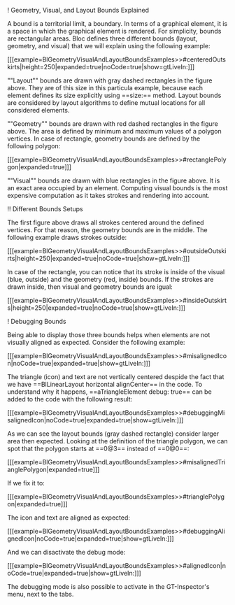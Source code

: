 ! Geometry, Visual, and Layout Bounds Explained

A bound is a territorial limit, a boundary. In terms of a graphical element, it is a space in which the graphical element is rendered. For simplicity, bounds are rectangular areas. Bloc defines three different bounds (layout, geometry, and visual) that we will explain using the following example:

[[[example=BlGeometryVisualAndLayoutBoundsExamples>>#centeredOutskirts|height=250|expanded=true|noCode=true|show=gtLiveIn:]]]

""Layout"" bounds are drawn with gray dashed rectangles in the figure above. They are of this size in this particula example, because each element defines its size explicitly using ==size:== method. Layout bounds are considered by layout algorithms to define mutual locations for all considered elements.

""Geometry"" bounds are drawn with red dashed rectangles in the figure above. The area is defined by minimum and maximum values of a polygon vertices. In case of rectangle, geometry bounds are defined by the following polygon:

[[[example=BlGeometryVisualAndLayoutBoundsExamples>>#rectanglePolygon|expanded=true]]]

""Visual"" bounds are drawn with blue rectangles in the figure above. It is an exact area occupied by an element. Computing visual bounds is the most expensive computation as it takes strokes and rendering into account.

!! Different Bounds Setups

The first figure above draws all strokes centered around the defined vertices. For that reason, the geometry bounds are in the middle. The following example draws strokes outside:

[[[example=BlGeometryVisualAndLayoutBoundsExamples>>#outsideOutskirts|height=250|expanded=true|noCode=true|show=gtLiveIn:]]]

In case of the rectangle, you can notice that its stroke is inside of the visual (blue, outside) and the geometry (red, inside) bounds. If the strokes are drawn inside, then visual and geometry bounds are igual:

[[[example=BlGeometryVisualAndLayoutBoundsExamples>>#insideOutskirts|height=250|expanded=true|noCode=true|show=gtLiveIn:]]]


! Debugging Bounds

Being able to display those three bounds helps when elements are not visually aligned as expected. Consider the following example:

[[[example=BlGeometryVisualAndLayoutBoundsExamples>>#misalignedIcon|noCode=true|expanded=true|show=gtLiveIn:]]]

The triangle (icon) and text are not vertically centered despide the fact that we have ==BlLinearLayout horizontal alignCenter== in the code. To understand why it happens, ==aTriangleElement debug: true== can be added to the code with the following result:

[[[example=BlGeometryVisualAndLayoutBoundsExamples>>#debuggingMisalignedIcon|noCode=true|expanded=true|show=gtLiveIn:]]]

As we can see the layout bounds (gray dashed rectangle) consider larger area then expected. Looking at the definition of the triangle polygon, we can spot that the polygon starts at ==0@3== instead of ==0@0==: 

[[[example=BlGeometryVisualAndLayoutBoundsExamples>>#misalignedTrianglePolygon|expanded=true]]]

If we fix it to: 

[[[example=BlGeometryVisualAndLayoutBoundsExamples>>#trianglePolygon|expanded=true]]]

The icon and text are aligned as expected:

[[[example=BlGeometryVisualAndLayoutBoundsExamples>>#debuggingAlignedIcon|noCode=true|expanded=true|show=gtLiveIn:]]]

And we can disactivate the debug mode:

[[[example=BlGeometryVisualAndLayoutBoundsExamples>>#alignedIcon|noCode=true|expanded=true|show=gtLiveIn:]]]

The debugging mode is also possible to activate in the GT-Inspector's menu, next to the tabs.